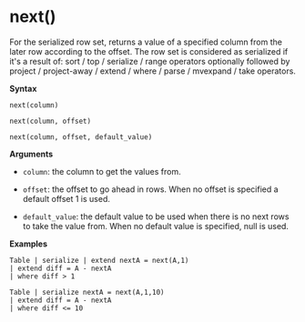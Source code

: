 # next()

For the serialized row set, returns a value of a specified column from the later row according to the offset. 
The row set is considered as serialized if it's a result of: sort / top / serialize / range operators 
optionally followed by project / project-away / extend / where / parse / mvexpand / take operators.

**Syntax**

`next(column)`

`next(column, offset)`

`next(column, offset, default_value)`

**Arguments**

* `column`: the column to get the values from.

* `offset`: the offset to go ahead in rows. When no offset is specified a default offset 1 is used.

* `default_value`: the default value to be used when there is no next rows to take the value from. When no default value is specified, null is used.


**Examples**
<!-- csl -->
```
Table | serialize | extend nextA = next(A,1)
| extend diff = A - nextA
| where diff > 1

Table | serialize nextA = next(A,1,10)
| extend diff = A - nextA
| where diff <= 10
```
